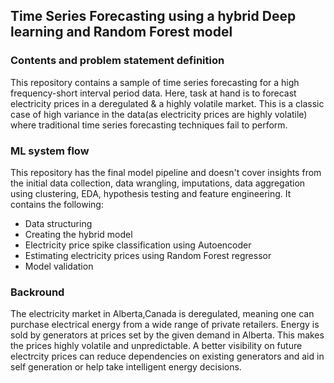 ## Time Series Forecasting using a hybrid Deep learning and Random Forest model

### Contents and problem statement definition 
This repository contains a sample of time series forecasting for a high frequency-short interval period data. Here, task at hand is to forecast electricity prices in a deregulated & a highly volatile market. This is a classic case of high variance in the data(as electricity prices are highly volatile) where traditional time series forecasting techniques fail to perform. 

### ML system flow
This repository has the final model pipeline and doesn't cover insights from the initial data collection, data wrangling, imputations, data aggregation using clustering, EDA, hypothesis testing and feature engineering. It contains the following:
- Data structuring 
- Creating the hybrid model 
- Electricity price spike classification using Autoencoder
- Estimating electricity prices using Random Forest regressor
- Model validation  

### Backround 
The electricity market in Alberta,Canada is deregulated, meaning one can purchase electrical energy from a wide range of private retailers. Energy is sold by generators at prices set by the given demand in Alberta. This makes the prices highly volatile and unpredictable. A better visibility on future electrcity prices can reduce dependencies on existing generators and aid in self generation or help take intelligent energy decisions. 
